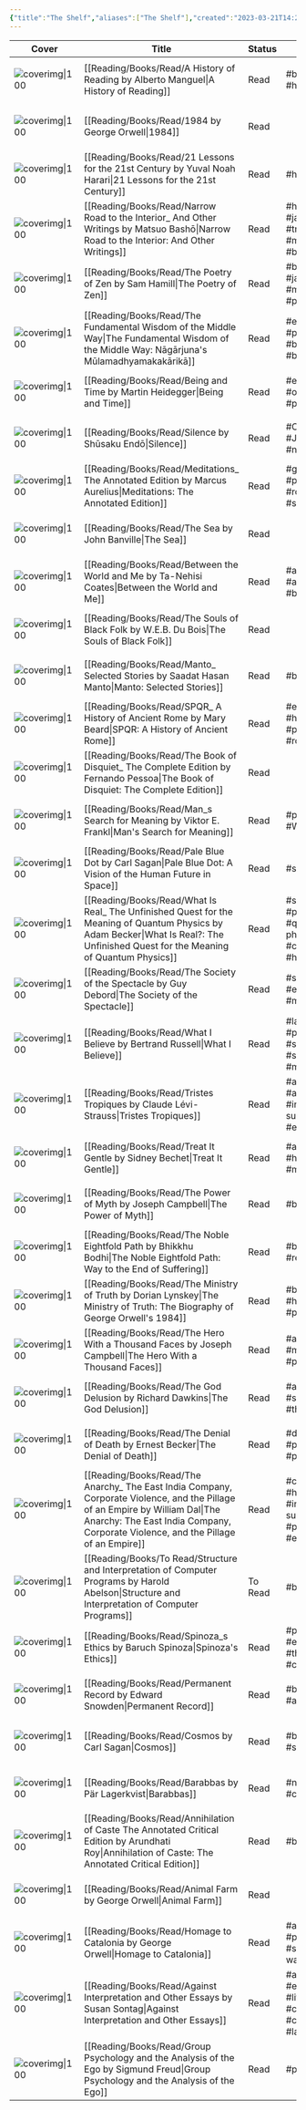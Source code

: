 ```yaml
---
{"title":"The Shelf","aliases":["The Shelf"],"created":"2023-03-21T14:29:43+06:00","updated":"2023-03-21T14:43:32+06:00","dg-note-icon":"signpost","dg-publish":true,"pinned":true,"garden-index":true,"permalink":"/reading/books/the-shelf/","dgPassFrontmatter":true,"noteIcon":"signpost"}
---
```


| Cover                                                                                                                              | Title                                                                                                                                                                                                                          | Status  | Tags                                                                    | Updated                                                   |
| ---------------------------------------------------------------------------------------------------------------------------------- | ------------------------------------------------------------------------------------------------------------------------------------------------------------------------------------------------------------------------------ | ------- | ----------------------------------------------------------------------- | --------------------------------------------------------- |
| ![coverimg\|100](https://i.gr-assets.com/images/S/compressed.photo.goodreads.com/books/1182884097l/1344611.jpg)                    | [[Reading/Books/Read/A History of Reading by Alberto Manguel\|A History of Reading]]                                                                                                                               | Read    | #bestreads #history                                                     | <center><small>Mar 17, 2023<hr/>02:58 pm</small></center> |
| ![coverimg\|100](https://images-na.ssl-images-amazon.com/images/S/compressed.photo.goodreads.com/books/1673909740i/78814176.jpg)   | [[Reading/Books/Read/1984 by George Orwell\|1984]]                                                                                                                                                                 | Read    |                                                                         | <center><small>Mar 17, 2023<hr/>02:44 pm</small></center> |
| ![coverimg\|100](https://images-na.ssl-images-amazon.com/images/S/compressed.photo.goodreads.com/books/1564577305i/38820046.jpg)   | [[Reading/Books/Read/21 Lessons for the 21st Century by Yuval Noah Harari\|21 Lessons for the 21st Century]]                                                                                                       | Read    | #history #pop                                                           | <center><small>Mar 17, 2023<hr/>02:43 pm</small></center> |
| ![coverimg\|100](https://books.google.com/books/content?id=1L6SDwAAQBAJ&printsec=frontcover&img=1&zoom=1&edge=curl&source=gbs_api) | [[Reading/Books/Read/Narrow Road to the Interior_ And Other Writings by Matsuo Bashō\|Narrow Road to the Interior: And Other Writings]]                                                                            | Read    | #history #japanese #travel #poetry #medieval #bestreads                 | <center><small>Mar 15, 2023<hr/>11:47 pm</small></center> |
| ![coverimg\|100](https://books.google.com/books/content?id=JvRSUOMYLeMC&printsec=frontcover&img=1&zoom=1&edge=curl&source=gbs_api) | [[Reading/Books/Read/The Poetry of Zen by Sam Hamill\|The Poetry of Zen]]                                                                                                                                          | Read    | #buddhism #japanese #medieval #poetry                                   | <center><small>Mar 15, 2023<hr/>11:13 pm</small></center> |
| ![coverimg\|100](https://books.google.com/books/content?id=SO4RDAAAQBAJ&printsec=frontcover&img=1&zoom=1&edge=curl&source=gbs_api) | [[Reading/Books/Read/The Fundamental Wisdom of the Middle Way\|The Fundamental Wisdom of the Middle Way: Nāgārjuna's Mūlamadhyamakakārikā]]                                                                        | Read    | #existentialism #philosophy #buddhism #bestreads                        | <center><small>Feb 27, 2023<hr/>12:12 pm</small></center> |
| ![coverimg\|100](https://images-na.ssl-images-amazon.com/images/S/compressed.photo.goodreads.com/books/1298438455i/92307.jpg)      | [[Reading/Books/Read/Being and Time by Martin Heidegger\|Being and Time]]                                                                                                                                          | Read    | #existentialism #ontology #philosophy                                   | <center><small>Feb 14, 2023<hr/>06:05 pm</small></center> |
| ![coverimg\|100](https://images-na.ssl-images-amazon.com/images/S/compressed.photo.goodreads.com/books/1503294393i/25200.jpg)      | [[Reading/Books/Read/Silence by Shūsaku Endō\|Silence]]                                                                                                                                                            | Read    | #Christianity #Japanese #novel                                          | <center><small>Feb 14, 2023<hr/>08:55 am</small></center> |
| ![coverimg\|100](https://images-na.ssl-images-amazon.com/images/S/compressed.photo.goodreads.com/books/1603744629i/54817586.jpg)   | [[Reading/Books/Read/Meditations_ The Annotated Edition by Marcus Aurelius\|Meditations: The Annotated Edition]]                                                                                                   | Read    | #greek #philosophy #roman #stoicism                                     | <center><small>Feb 13, 2023<hr/>10:33 am</small></center> |
| ![coverimg\|100](https://images-na.ssl-images-amazon.com/images/S/compressed.photo.goodreads.com/books/1386924824i/3656.jpg)       | [[Reading/Books/Read/The Sea by John Banville\|The Sea]]                                                                                                                                                           | Read    |                                                                         | <center><small>Feb 12, 2023<hr/>11:55 am</small></center> |
| ![coverimg\|100](https://images-na.ssl-images-amazon.com/images/S/compressed.photo.goodreads.com/books/1451435027i/25489625.jpg)   | [[Reading/Books/Read/Between the World and Me by Ta-Nehisi Coates\|Between the World and Me]]                                                                                                                      | Read    | #african #america #bestreads                                            | <center><small>Feb 10, 2023<hr/>11:53 am</small></center> |
| ![coverimg\|100](https://images-na.ssl-images-amazon.com/images/S/compressed.photo.goodreads.com/books/1309202855i/318742.jpg)     | [[Reading/Books/Read/The Souls of Black Folk by W.E.B. Du Bois\|The Souls of Black Folk]]                                                                                                                          | Read    |                                                                         | <center><small>Feb 10, 2023<hr/>10:52 am</small></center> |
| ![coverimg\|100](https://images-na.ssl-images-amazon.com/images/S/compressed.photo.goodreads.com/books/1426145608i/7518598.jpg)    | [[Reading/Books/Read/Manto_ Selected Stories by Saadat Hasan Manto\|Manto: Selected Stories]]                                                                                                                      | Read    | #bestreads                                                              | <center><small>Feb 09, 2023<hr/>03:52 pm</small></center> |
| ![coverimg\|100](https://images-na.ssl-images-amazon.com/images/S/compressed.photo.goodreads.com/books/1470421195i/28789711.jpg)   | [[Reading/Books/Read/SPQR_ A History of Ancient Rome by Mary Beard\|SPQR: A History of Ancient Rome]]                                                                                                              | Read    | #european #history #politics #pop #roman                                | <center><small>Feb 09, 2023<hr/>03:39 pm</small></center> |
| ![coverimg\|100](https://images-na.ssl-images-amazon.com/images/S/compressed.photo.goodreads.com/books/1591219012i/40881621.jpg)   | [[Reading/Books/Read/The Book of Disquiet_ The Complete Edition by Fernando Pessoa\|The Book of Disquiet: The Complete Edition]]                                                                                   | Read    |                                                                         | <center><small>Feb 09, 2023<hr/>02:15 pm</small></center> |
| ![coverimg\|100](https://images-na.ssl-images-amazon.com/images/S/compressed.photo.goodreads.com/books/1535419394i/4069.jpg)       | [[Reading/Books/Read/Man_s Search for Meaning by Viktor E. Frankl\|Man's Search for Meaning]]                                                                                                                      | Read    | #psychology #WWII                                                       | <center><small>Jan 29, 2023<hr/>10:22 pm</small></center> |
| ![coverimg\|100](https://images-na.ssl-images-amazon.com/images/S/compressed.photo.goodreads.com/books/1500191671i/61663.jpg)      | [[Reading/Books/Read/Pale Blue Dot by Carl Sagan\|Pale Blue Dot: A Vision of the Human Future in Space]]                                                                                                           | Read    | #science                                                                | <center><small>Jan 28, 2023<hr/>02:16 pm</small></center> |
| ![coverimg\|100](https://i.gr-assets.com/images/S/compressed.photo.goodreads.com/books/1500753932l/35604796.jpg)                   | [[Reading/Books/Read/What Is Real_ The Unfinished Quest for the Meaning of Quantum Physics by Adam  Becker\|What Is Real?: The Unfinished Quest for the Meaning of Quantum Physics]]                               | Read    | #science #physics #pop #quantum-physics #controversy #history           | <center><small>Jan 27, 2023<hr/>04:49 pm</small></center> |
| ![coverimg\|100](https://i.gr-assets.com/images/S/compressed.photo.goodreads.com/books/1370746722l/381440.jpg)                     | [[Reading/Books/Read/The Society of the Spectacle by Guy Debord\|The Society of the Spectacle]]                                                                                                                    | Read    | #sociology #economics #marxism                                          | <center><small>Jan 27, 2023<hr/>03:26 pm</small></center> |
| ![coverimg\|100](https://images-na.ssl-images-amazon.com/images/S/compressed.photo.goodreads.com/books/1356456172i/67354.jpg)      | [[Reading/Books/Read/What I Believe by Bertrand Russell\|What I Believe]]                                                                                                                                          | Read    | #law #philosophy #science #sociology #morality                          | <center><small>Jan 26, 2023<hr/>04:42 pm</small></center> |
| ![coverimg\|100](https://images-na.ssl-images-amazon.com/images/S/compressed.photo.goodreads.com/books/1302750303i/283901.jpg)     | [[Reading/Books/Read/Tristes Tropiques by Claude Lévi-Strauss\|Tristes Tropiques]]                                                                                                                                 | Read    | #anthropology #america #indian-subcontinent #european                   | <center><small>Jan 26, 2023<hr/>04:41 pm</small></center> |
| ![coverimg\|100](https://images-na.ssl-images-amazon.com/images/S/compressed.photo.goodreads.com/books/1188228956i/1780186.jpg)    | [[Reading/Books/Read/Treat It Gentle by Sidney Bechet\|Treat It Gentle]]                                                                                                                                           | Read    | #autobiography #history #music                                          | <center><small>Jan 26, 2023<hr/>04:39 pm</small></center> |
| ![coverimg\|100](https://books.google.com/books/content?id=ZxQxQa1l6ioC&printsec=frontcover&img=1&zoom=1&source=gbs_api)           | [[Reading/Books/Read/The Power of Myth by Joseph Campbell\|The Power of Myth]]                                                                                                                                     | Read    | #bestreads                                                              | <center><small>Jan 26, 2023<hr/>04:38 pm</small></center> |
| ![coverimg\|100](https://books.google.com/books/content?id=--vzVMVPHJMC&printsec=frontcover&img=1&zoom=1&edge=curl&source=gbs_api) | [[Reading/Books/Read/The Noble Eightfold Path by Bhikkhu Bodhi\|The Noble Eightfold Path: Way to the End of Suffering]]                                                                                            | Read    | #buddhism #religion                                                     | <center><small>Jan 26, 2023<hr/>04:37 pm</small></center> |
| ![coverimg\|100](https://images-na.ssl-images-amazon.com/images/S/compressed.photo.goodreads.com/books/1542898290i/41880043.jpg)   | [[Reading/Books/Read/The Ministry of Truth by Dorian Lynskey\|The Ministry of Truth: The Biography of George Orwell's 1984]]                                                                                       | Read    | #bestreads #history #politics                                           | <center><small>Jan 26, 2023<hr/>04:36 pm</small></center> |
| ![coverimg\|100](https://i.gr-assets.com/images/S/compressed.photo.goodreads.com/books/1442885694l/588138._SY475_.jpg)             | [[Reading/Books/Read/The Hero With a Thousand Faces by Joseph Campbell\|The Hero With a Thousand Faces]]                                                                                                           | Read    | #anthropology #myth #psychology                                         | <center><small>Jan 26, 2023<hr/>04:36 pm</small></center> |
| ![coverimg\|100](https://images-na.ssl-images-amazon.com/images/S/compressed.photo.goodreads.com/books/1347220693i/14743.jpg)      | [[Reading/Books/Read/The God Delusion by Richard Dawkins\|The God Delusion]]                                                                                                                                       | Read    | #atheism #science #theology                                             | <center><small>Jan 26, 2023<hr/>04:35 pm</small></center> |
| ![coverimg\|100](https://images-na.ssl-images-amazon.com/images/S/compressed.photo.goodreads.com/books/1388432490i/2761.jpg)       | [[Reading/Books/Read/The Denial of Death by Ernest Becker\|The Denial of Death]]                                                                                                                                   | Read    | #death #philosophy #psychology                                          | <center><small>Jan 26, 2023<hr/>04:24 pm</small></center> |
| ![coverimg\|100](https://i.gr-assets.com/images/S/compressed.photo.goodreads.com/books/1565769891l/42972023.jpg)                   | [[Reading/Books/Read/The Anarchy_ The East India Company, Corporate Violence, and the Pillage of an Empire by William Dal\|The Anarchy: The East India Company, Corporate Violence, and the Pillage of an Empire]] | Read    | #colonialism #history #indian-subcontinent #politics #european          | <center><small>Jan 26, 2023<hr/>04:23 pm</small></center> |
| ![coverimg\|100](https://images-na.ssl-images-amazon.com/images/S/compressed.photo.goodreads.com/books/1391032527i/43713.jpg)      | [[Reading/Books/To Read/Structure and Interpretation of Computer Programs by Harold Abelson\|Structure and Interpretation of Computer Programs]]                                                                   | To Read | #book                                                                   | <center><small>Jan 26, 2023<hr/>04:20 pm</small></center> |
| ![coverimg\|100](https://images-na.ssl-images-amazon.com/images/S/compressed.photo.goodreads.com/books/1570444178i/45358700.jpg)   | [[Reading/Books/Read/Spinoza_s Ethics by Baruch Spinoza\|Spinoza's Ethics]]                                                                                                                                        | Read    | #philosophy #ethics #theology #classic                                  | <center><small>Jan 26, 2023<hr/>04:20 pm</small></center> |
| ![coverimg\|100](https://images-na.ssl-images-amazon.com/images/S/compressed.photo.goodreads.com/books/1564666396i/46223297.jpg)   | [[Reading/Books/Read/Permanent Record by Edward Snowden\|Permanent Record]]                                                                                                                                        | Read    | #bestreads #autobiography                                               | <center><small>Jan 26, 2023<hr/>04:19 pm</small></center> |
| ![coverimg\|100](https://d.gr-assets.com/books/1407113244l/11509720.jpg)                                                           | [[Reading/Books/Read/Cosmos by Carl Sagan\|Cosmos]]                                                                                                                                                                | Read    | #bestreads #science #pop                                                | <center><small>Jan 26, 2023<hr/>04:14 pm</small></center> |
| ![coverimg\|100](https://i.gr-assets.com/images/S/compressed.photo.goodreads.com/books/1416861318l/12890.jpg)                      | [[Reading/Books/Read/Barabbas by Pär Lagerkvist\|Barabbas]]                                                                                                                                                        | Read    | #novel #christianity                                                    | <center><small>Jan 26, 2023<hr/>04:13 pm</small></center> |
| ![coverimg\|100](https://i.gr-assets.com/images/S/compressed.photo.goodreads.com/books/1453061905l/25489325.jpg)                   | [[Reading/Books/Read/Annihilation of Caste The Annotated Critical Edition by Arundhati Roy\|Annihilation of Caste: The Annotated Critical Edition]]                                                                | Read    | #bestreads                                                              | <center><small>Jan 26, 2023<hr/>04:12 pm</small></center> |
| ![coverimg\|100](https://images-na.ssl-images-amazon.com/images/S/compressed.photo.goodreads.com/books/1325861570i/170448.jpg)     | [[Reading/Books/Read/Animal Farm by George Orwell\|Animal Farm]]                                                                                                                                                   | Read    |                                                                         | <center><small>Jan 26, 2023<hr/>04:11 pm</small></center> |
| ![coverimg\|100](https://images-na.ssl-images-amazon.com/images/S/compressed.photo.goodreads.com/books/1394868278i/9646.jpg)       | [[Reading/Books/Read/Homage to Catalonia by George Orwell\|Homage to Catalonia]]                                                                                                                                   | Read    | #anarchism #politics #spanish-civil-war                                 | <center><small>Jan 19, 2023<hr/>04:34 pm</small></center> |
| ![coverimg\|100](https://images-na.ssl-images-amazon.com/images/S/compressed.photo.goodreads.com/books/1436152896i/52374.jpg)      | [[Reading/Books/Read/Against Interpretation and Other Essays by Susan Sontag\|Against Interpretation and Other Essays]]                                                                                            | Read    | #america #art #european #literature #cinema #plays #criticism #language | <center><small>Jan 11, 2023<hr/>12:20 pm</small></center> |
| ![coverimg\|100](https://images-na.ssl-images-amazon.com/images/S/compressed.photo.goodreads.com/books/1348726298i/97739.jpg)      | [[Reading/Books/Read/Group Psychology and the Analysis of the Ego by Sigmund Freud\|Group Psychology and the Analysis of the Ego]]                                                                                 | Read    | #psychology                                                             | <center><small>Jan 08, 2023<hr/>07:39 pm</small></center> |

